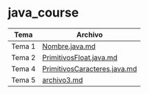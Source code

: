 # java_course

| Tema         | Archivo                 |
|--------------|-------------------------|
| Tema 1       | [Nombre.java.md](Nombre.java) |
| Tema 2       | [PrimitivosFloat.java.md](PrimitivosFloat.java) |
| Tema 4       | [PrimitivosCaracteres.java.md](PrimitivosCaracteres.java) |
| Tema 5       | [archivo3.md](archivo3.md) |
